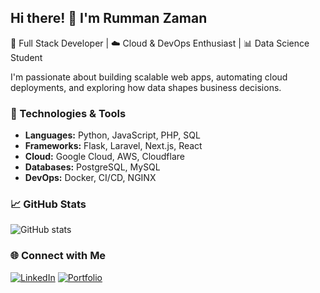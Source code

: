 <!--
**rummanz/rummanz** is a ✨ _special_ ✨ repository because its `README.md` (this file) appears on your GitHub profile.

Here are some ideas to get you started:

- 🔭 I’m currently working on ...
- 🌱 I’m currently learning ...
- 👯 I’m looking to collaborate on ...
- 🤔 I’m looking for help with ...
- 💬 Ask me about ...
- 📫 How to reach me: ...
- 😄 Pronouns: ...
- ⚡ Fun fact: ...
-->

## Hi there! 👋 I'm Rumman Zaman

🚀 Full Stack Developer | ☁️ Cloud & DevOps Enthusiast | 📊 Data Science Student  

I'm passionate about building scalable web apps, automating cloud deployments, and exploring how data shapes business decisions.  

### 🔧 Technologies & Tools
- **Languages:** Python, JavaScript, PHP, SQL  
- **Frameworks:** Flask, Laravel, Next.js, React  
- **Cloud:** Google Cloud, AWS, Cloudflare  
- **Databases:** PostgreSQL, MySQL  
- **DevOps:** Docker, CI/CD, NGINX  

### 📈 GitHub Stats
![GitHub stats](https://github-readme-stats.vercel.app/api?username=rummanz&show_icons=true&theme=github_dark)

### 🌐 Connect with Me
[![LinkedIn](https://img.shields.io/badge/LinkedIn-0077B5?logo=linkedin&logoColor=white)](YOUR_LINKEDIN_URL)
[![Portfolio](https://img.shields.io/badge/Portfolio-000?logo=vercel&logoColor=white)](YOUR_PORTFOLIO_URL)
